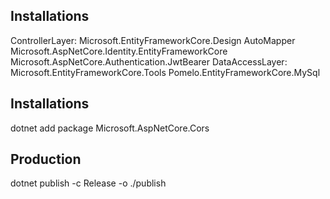 ## Installations
ControllerLayer:
	Microsoft.EntityFrameworkCore.Design
	AutoMapper
	Microsoft.AspNetCore.Identity.EntityFrameworkCore
	Microsoft.AspNetCore.Authentication.JwtBearer
DataAccessLayer:
	Microsoft.EntityFrameworkCore.Tools
	Pomelo.EntityFrameworkCore.MySql

## Installations
dotnet add package Microsoft.AspNetCore.Cors

## Production
dotnet publish -c Release -o ./publish

